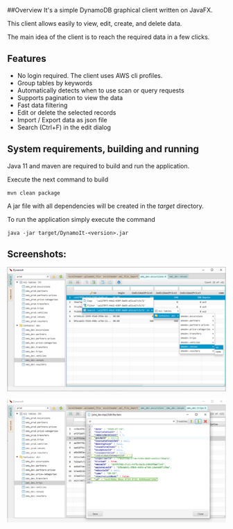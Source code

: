 ##Overview
It's a simple DynamoDB graphical client written on JavaFX.

This client allows easily to view, edit, create, and delete data.

The main idea of the client is to reach the required data in a few clicks.

## Features
 * No login required. The client uses AWS cli profiles.
 * Group tables by keywords
 * Automatically detects when to use scan or query requests
 * Supports pagination to view the data
 * Fast data filtering
 * Edit or delete the selected records
 * Import / Export data as json file 
 * Search (Ctrl+F) in the edit dialog

## System requirements, building and running
Java 11 and maven are required to build and run the application.

Execute the next command to build
```
mvn clean package
```
A jar file with all dependencies will be created in the _target_ directory.

To run the application simply execute the command
```
java -jar target/DynamoIt-<version>.jar 
```

## Screenshots:
![main screen](./images/main_screen.png)

![edit screen](./images/edit_screen.png)
